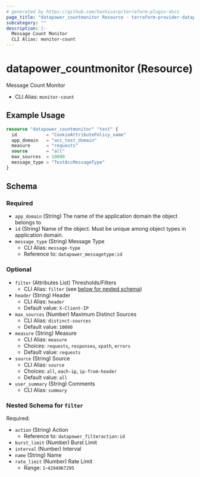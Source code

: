 ```yaml
---
# generated by https://github.com/hashicorp/terraform-plugin-docs
page_title: "datapower_countmonitor Resource - terraform-provider-datapower"
subcategory: ""
description: |-
  Message Count Monitor
  CLI Alias: monitor-count
---
```


# datapower_countmonitor (Resource)

Message Count Monitor
  - CLI Alias: `monitor-count`

## Example Usage

```terraform
resource "datapower_countmonitor" "test" {
  id           = "CookieAttributePolicy_name"
  app_domain   = "acc_test_domain"
  measure      = "requests"
  source       = "all"
  max_sources  = 10000
  message_type = "TestAccMessageType"
}
```

<!-- schema generated by tfplugindocs -->
## Schema

### Required

- `app_domain` (String) The name of the application domain the object belongs to
- `id` (String) Name of the object. Must be unique among object types in application domain.
- `message_type` (String) Message Type
  - CLI Alias: `message-type`
  - Reference to: `datapower_messagetype:id`

### Optional

- `filter` (Attributes List) Thresholds/Filters
  - CLI Alias: `filter` (see [below for nested schema](#nestedatt--filter))
- `header` (String) Header
  - CLI Alias: `header`
  - Default value: `X-Client-IP`
- `max_sources` (Number) Maximum Distinct Sources
  - CLI Alias: `distinct-sources`
  - Default value: `10000`
- `measure` (String) Measure
  - CLI Alias: `measure`
  - Choices: `requests`, `responses`, `xpath`, `errors`
  - Default value: `requests`
- `source` (String) Source
  - CLI Alias: `source`
  - Choices: `all`, `each-ip`, `ip-from-header`
  - Default value: `all`
- `user_summary` (String) Comments
  - CLI Alias: `summary`

<a id="nestedatt--filter"></a>
### Nested Schema for `filter`

Required:

- `action` (String) Action
  - Reference to: `datapower_filteraction:id`
- `burst_limit` (Number) Burst Limit
- `interval` (Number) Interval
- `name` (String) Name
- `rate_limit` (Number) Rate Limit
  - Range: `1`-`4294967295`
